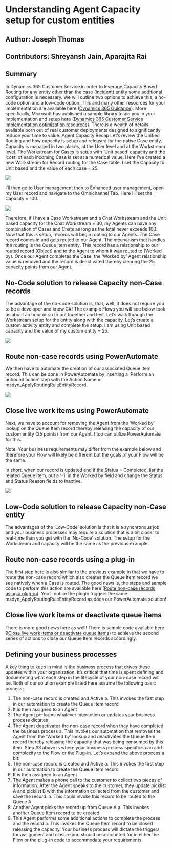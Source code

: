 # Understanding Agent Capacity setup for custom entities
## Author: Joseph Thomas
## Contributors: Shreyansh Jain, Aparajita Rai
## Summary
In Dynamics 365 Customer Service in order to leverage Capacity Based Routing for any entity other than the case (incident) entity some additional configuration is necessary. We will outline two options to achieve this, a no-code option and a low-code option. 
This and many other resources for your implementation are available here ([Dynamics 365 Guidance](https://learn.microsoft.com/en-us/dynamics365/guidance/#implementation-optimization-resources)). More specifically, Microsoft has published a sample library to aid you in your implementation and setup here ([Dynamics 365 Customer Service implementation optimization resources](https://learn.microsoft.com/en-us/dynamics365/guidance/resources/cs-index)). There is a wealth of details available born out of real customer deployments designed to significantly reduce your time to value.
Agent Capacity Recap
Let’s review the Unified Routing and how capacity is setup and released for the native Case entity. Capacity is managed in two places, at the User level and at the Workstream level. The Workstream for Cases is setup with ‘Unit based’ capacity and the ‘cost’ of each incoming Case is set at a numerical value. Here I’ve created a new Workstream for Record routing for the Case table. I set the Capacity to Unit based and the value of each case = 25.
 
![](images/rc1.png)

I’ll then go to User management then to Enhanced user management, open my User record and navigate to the Omnichannel Tab. Here I’ll set the Capacity = 100.

![](images/rc2.png)
 
Therefore, if I have a Case Workstream and a Chat Workstream and the Unit based capacity for the Chat Workstream = 30, my Agents can have any combination of Cases and Chats as long as the total never exceeds 100.
Now that this is setup, records will begin routing to our Agents. The Case record comes in and gets routed to our Agent. The mechanism that handles the routing is the Queue Item entity. This record has a relationship to our routed record (Object) and to the Agent to whom it was routed to (Worked by). Once our Agent completes the Case, the ‘Worked by’ Agent relationship value is removed and the record is deactivated thereby clearing the 25 capacity points from our Agent.

## No-Code solution to release Capacity non-Case records
The advantage of the no-code solution is, that, well, it does not require you to be a developer and know C#! The example Flows you will see below took us about an hour or so to put together and test. Let’s walk through the Workstream setup for the entity along with the capacity. Let’s create a custom activity entity and complete the setup. I am using Unit based capacity and the value of my custom entity = 25.

![](images/rc3.png)
 
## Route non-case records using PowerAutomate
We then have to automate the creation of our associated Queue Item record. This can be done in PowerAutomate by inserting a ‘Perform an unbound action’ step with the Action Name = msdyn_ApplyRoutingRuleEntityRecord. 

![](images/rc4.png)
 
## Close live work items using PowerAutomate
Next, we have to account for removing the Agent from the ‘Worked by’ lookup on the Queue Item record thereby releasing the capacity of our custom entity (25 points) from our Agent. I too can utilize PowerAutomate for this. 

Note: Your business requirements may differ from the example below and therefore your Flow will likely be different but the goals of your Flow will be the same. 

In short, when our record is updated and if the Status = Completed, list the related Queue Item, put a ‘-1’ in the Worked by field and change the Status and Status Reason fields to Inactive. 

![](images/rc5.png)
 
## Low-Code solution to release Capacity non-Case entity
The advantages of the ‘Low-Code’ solution is that it is a synchronous job and your business processes may require a solution that is a bit closer to real-time than you get with the ‘No-Code’ solution. The setup for the Workstream and capacity will be the same as the previous example.

## Route non-case records using a plug-in
The first step here is also similar to the previous example in that we have to route the non-case record which also creates the Queue Item record we see natively when a Case is routed. The good news is, the steps and sample code to perform this action are available here ([Route non-case records using a plug-in](https://learn.microsoft.com/en-us/dynamics365/customer-service/trigger-routing-non-case-records)). You’ll notice the plugin triggers the same msdyn_ApplyRoutingRuleEntityRecord as does our PowerAutomate solution!

## Close live work items or deactivate queue items
There is more good news here as well! There is sample code available here 9[Close live work items or deactivate queue items](https://learn.microsoft.com/en-us/dynamics365/customer-service/deactivate-queue-items)) to achieve the second series of actions to close our Queue Item records accordingly. 

## Defining your business processes
A key thing to keep in mind is the business process that drives these updates within your organization. It’s critical that time is spent defining and documenting what each step in the lifecycle of your non-case record will be. Both of our solution example listed here assume the following basic process;
1.	The non-case record is created and Active
a.	This invokes the first step in our automation to create the Queue Item record
2.	It is then assigned to an Agent
3.	The Agent performs whatever interaction or updates your business process dictates
4.	The Agent deactivates the non-case record when they have completed the business process
a.	This invokes our automation that removes the Agent from the ‘Worked by’ lookup and deactivates the Queue Item record thereby releasing the capacity that was being consumed by this item.
Step #3 above is where your business process specifics can add complexity to the Flow or the Plug-in. Let’s expand the above process a bit:
1.	The non-case record is created and Active
a.	This invokes the first step in our automation to create the Queue Item record
2.	It is then assigned to an Agent
3.	The Agent makes a phone call to the customer to collect two pieces of information. After the Agent speaks to the customer, they update picklist A and picklist B with the information collected from the customer and save the record.
a.	This could invoke this record to be routed to the Queue A
4.	Another Agent picks the record up from Queue A
a.	This invokes another Queue Item record to be created
5.	This Agent performs some additional actions to complete the process and the record
a.	This invokes the Queue Item record to be closed releasing the capacity.
Your business process will dictate the triggers for assignment and closure and should be accounted for in either the Flow or the plug-in code to accommodate your requirements.
